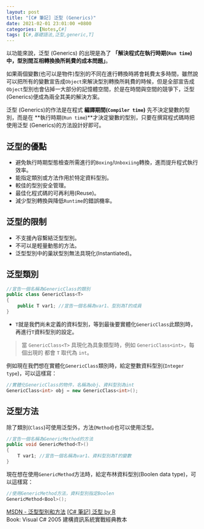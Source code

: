 ```yaml
---
layout: post
title: "[C# 筆記] 泛型 (Generics)"
date: 2021-02-01 23:01:00 +0800
categories: [Notes,C#]
tags: [C#,基礎語法,泛型,generic,T]
---
```


以功能來說，泛型 (Generics) 的出現是為了 **「解決程式在執行時期(`Run time`)中，型別間互相轉換換所耗費的成本問題」**。       

如果兩個變數(也可以是物件)型別的不同在進行轉換時將會耗費太多時間，雖然說可以把所有的變數宣告成`Object`來解決型別轉換所耗費的時候，但是全部宣告成`Object`型別也會佔掉一大部分的記憶體空間，於是在時間與空間的競爭下，泛型 (Generics)便成為兩全其美的解決方案。       

泛型 (Generics)的作法是在程式 **編譯期間(`Compiler time`)** 先不決定變數的型別，而是在 **執行時期(`Run time`)**才決定變數的型別，只要在撰寫程式碼時把使用泛型 (Generics)的方法設計好即可。      

## 泛型的優點

- 避免執行時期型態檢查所需進行的`Boxing`/`Unboxiing`轉換，進而提升程式執行效率。
- 能指定類別或方法作用於特定資料型別。
- 較佳的型別安全管理。
- 最佳化程式碼的可再利用(Reuse)。
- 減少型別轉換與降低`Runtime`的錯誤機率。


## 泛型的限制

- 不支援內容繫結泛型型別。
- 不可以是輕量動態的方法。
- 泛型型別中的巢狀型別無法具現化(Instantiated)。

## 泛型類別

```c#
//宣告一個名稱為GenericClass的類別
public class GenericClass<T> 
{
    public T var1; //宣告一個名稱為var1、型別為T的成員
}
```
- `T`就是我們尚未定義的資料型別，等到最後要實體化`GenericClass`此類別時，再進行`T`資料型別的設定。


> 當 `GenericClass<T>` 具現化為具象類型時，例如 `GenericClass<int>`，每個出現的 都會 `T` 取代為 `int`。


例如現在我們想在實體化`GenericClass`類別時，給定整數資料型別(`Integer type`)，可以這樣寫：

```c#
//實體化GenericClass的物件，名稱為obj、資料型別為int
GenericClass<int> obj = new GenericClass<int>();  
```


## 泛型方法

除了類別(`Class`)可使用泛型外，方法(`Method`)也可以使用泛型。       

```c#
//宣告一個名稱為GenericMethod的方法
public void GenericMethod<T>()
{
    T var1; //宣告一個名稱為var1、資料型別為T的變數
}
```

現在想在使用`GenericMethod`方法時，給定布林資料型別(Boolen data type)，可以這樣寫：

```c#
//使用GenericMethod方法，資料型別指定Boolen
GenericMethod<Bool>();
```
            

[MSDN -  泛型型別和方法](https://learn.microsoft.com/zh-tw/dotnet/csharp/fundamentals/types/generics)
[[C# 筆記] 泛型 by R](https://riivalin.github.io/posts/2010/03/89-generic/)     
Book: Visual C# 2005 建構資訊系統實戰經典教本    